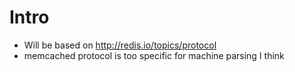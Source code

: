 Intro
====

- Will be based on http://redis.io/topics/protocol
- memcached protocol is too specific for machine parsing I think
